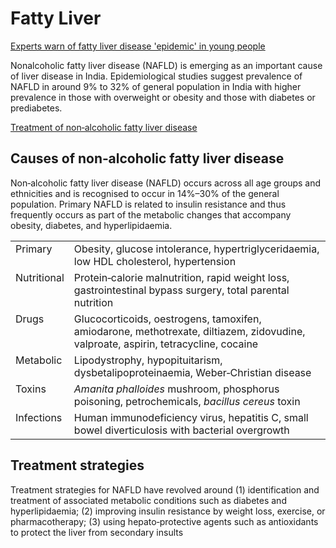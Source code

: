 # Fatty Liver


[Experts warn of fatty liver disease 'epidemic' in young people](https://www.theguardian.com/society/2019/apr/12/experts-warn-of-fatty-liver-disease-epidemic-in-young-people)

Nonalcoholic fatty liver disease (NAFLD) is emerging as an important cause of liver disease in India. Epidemiological studies suggest prevalence of NAFLD in around 9% to 32% of general population in India with higher prevalence in those with overweight or obesity and those with diabetes or prediabetes.

[Treatment of non‐alcoholic fatty liver disease](https://www.ncbi.nlm.nih.gov/pmc/articles/PMC2563793/)

## Causes of non‐alcoholic fatty liver disease

Non‐alcoholic fatty liver disease (NAFLD) occurs across all age groups and ethnicities and is recognised to occur in 14%–30% of the general population. Primary NAFLD is related to insulin resistance and thus frequently occurs as part of the metabolic changes that accompany obesity, diabetes, and hyperlipidaemia.

 <table>
<tr valign="top"><td align="left" valign="top" rowspan="1" colspan="1">Primary</td><td align="left" valign="top" rowspan="1" colspan="1">Obesity, glucose intolerance, hypertriglyceridaemia, low HDL cholesterol, hypertension</td></tr><tr valign="top"><td align="left" valign="top" rowspan="1" colspan="1">Nutritional</td><td align="left" valign="top" rowspan="1" colspan="1">Protein‐calorie malnutrition, rapid weight loss, gastrointestinal bypass surgery, total parental nutrition</td></tr><tr valign="top"><td align="left" valign="top" rowspan="1" colspan="1">Drugs</td><td align="left" valign="top" rowspan="1" colspan="1">Glucocorticoids, oestrogens, tamoxifen, amiodarone, methotrexate, diltiazem, zidovudine, valproate, aspirin, tetracycline, cocaine</td></tr><tr valign="top"><td align="left" valign="top" rowspan="1" colspan="1">Metabolic</td><td align="left" valign="top" rowspan="1" colspan="1">Lipodystrophy, hypopituitarism, dysbetalipoproteinaemia, Weber‐Christian disease</td></tr><tr valign="top"><td align="left" valign="top" rowspan="1" colspan="1">Toxins</td><td align="left" valign="top" rowspan="1" colspan="1"><em>Amanita phalloides</em> mushroom, phosphorus poisoning, petrochemicals, <em>bacillus cereus</em> toxin</td></tr><tr valign="top"><td align="left" valign="top" rowspan="1" colspan="1">Infections</td><td align="left" valign="top" rowspan="1" colspan="1">Human immunodeficiency virus, hepatitis C, small bowel diverticulosis with bacterial overgrowth</td></tr>
</table>

## Treatment strategies

Treatment strategies for NAFLD have revolved around (1) identification and treatment of associated metabolic conditions such as diabetes and hyperlipidaemia; (2) improving insulin resistance by weight loss, exercise, or pharmacotherapy; (3) using hepato‐protective agents such as antioxidants to protect the liver from secondary insults
